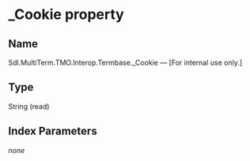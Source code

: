 # _Cookie property


## Name

Sdl.MultiTerm.TMO.Interop.Termbase._Cookie —          [For internal use only.]

## Type

String
(read)

## Index Parameters
*none*
